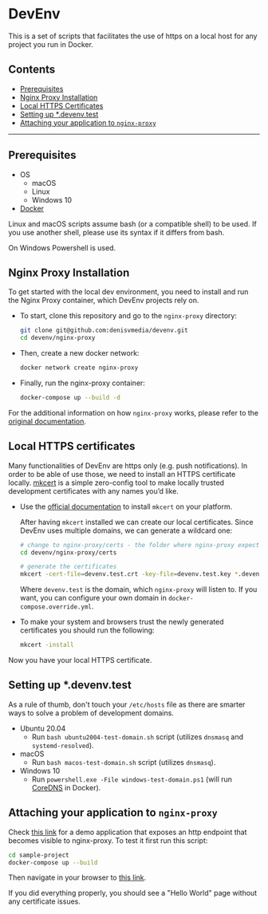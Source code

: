 # DevEnv

This is a set of scripts that facilitates the use of https on a local host for any project you run in Docker.

## Contents

* [Prerequisites](#prerequisites)
* [Nginx Proxy Installation](#nginx-proxy-installation)
* [Local HTTPS Certificates](#local-https-certificates)
* [Setting up *.devenv.test](#setting-up-devenvtest)
* [Attaching your application to `nginx-proxy`](#attaching-your-application-to-nginx-proxy)

---

## Prerequisites

* OS
    * macOS
    * Linux
    * Windows 10
* [Docker][docker] 

Linux and macOS scripts assume bash (or a compatible shell) to be used. If you use another shell,
please use its syntax if it differs from bash.

On Windows Powershell is used.

## Nginx Proxy Installation

To get started with the local dev environment, you need to install and run
the Nginx Proxy container, which DevEnv projects rely on.

* To start, clone this repository and go to the `nginx-proxy` directory:

    ```bash
    git clone git@github.com:denisvmedia/devenv.git
    cd devenv/nginx-proxy
    ```
* Then, create a new docker network:

    ```bash
    docker network create nginx-proxy
    ```
* Finally, run the nginx-proxy container:

    ```bash
    docker-compose up --build -d
    ```

For the additional information on how `nginx-proxy` works, please refer to
the [original documentation][nginx-proxy-docs].

## Local HTTPS certificates

Many functionalities of DevEnv are https only (e.g. push notifications).
In order to be able of use those, we need to install an HTTPS certificate
locally. [mkcert][mkcert] is a simple zero-config
tool to make locally trusted development certificates with any names you’d like.

* Use the [official documentation][mkcert-docs] to install `mkcert` on your
platform.

    After having `mkcert` installed we can create our local certificates. Since
    DevEnv uses multiple domains, we can generate a wildcard one:

    ```bash
    # change to nginx-proxy/certs - the folder where nginx-proxy expects the certificates
    cd devenv/nginx-proxy/certs
  
    # generate the certificates
    mkcert -cert-file=devenv.test.crt -key-file=devenv.test.key *.devenv.test
    ```

    Where `devenv.test` is the domain, which `nginx-proxy` will listen to. If you
    want, you can configure your own domain in `docker-compose.override.yml`.

* To make your system and browsers trust the newly generated certificates you
should run the following:

    ```bash
    mkcert -install
    ```

Now you have your local HTTPS certificate.

## Setting up *.devenv.test

As a rule of thumb, don't touch your `/etc/hosts` file as there are smarter ways
to solve a problem of development domains.

* Ubuntu 20.04
    * Run `bash ubuntu2004-test-domain.sh` script (utilizes `dnsmasq` and `systemd-resolved`).
* macOS
    * Run `bash macos-test-domain.sh` script (utilizes `dnsmasq`).
* Windows 10
    * Run `powershell.exe -File windows-test-domain.ps1` (will run [CoreDNS][coredns] in Docker).

## Attaching your application to `nginx-proxy`

Check [this link](sample-project) for a demo application that exposes an http endpoint
that becomes visible to nginx-proxy. To test it first run this script:

```bash
cd sample-project
docker-compose up --build
```

Then navigate in your browser to [this link](https://hello-world.devenv.test/).

If you did everything properly, you should see a "Hello World" page without any certificate issues.

[docker]: https://docker.io/
[nginx-proxy-docs]: https://github.com/nginx-proxy/nginx-proxy#usage
[mkcert]: https://github.com/FiloSottile/mkcert
[mkcert-docs]: https://github.com/FiloSottile/mkcert#installation
[coredns]: https://coredns.io
